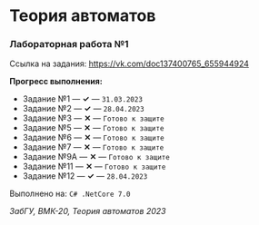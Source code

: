 # Теория автоматов 
### Лабораторная работа №1

Ссылка на задания: https://vk.com/doc137400765_655944924

**Прогресс выполнения:**
+ Задание №1 — **✓** — `31.03.2023`
+ Задание №2 — **✓** — `28.04.2023`
+ Задание №3 — **✕** — `Готово к защите`
+ Задание №5 — **✕** — `Готово к защите`
+ Задание №6 — **✕** — `Готово к защите`
+ Задание №7 — **✕** — `Готово к защите`
+ Задание №9А — **✕** — `Готово к защите`
+ Задание №11 — **✕** — `Готово к защите`
+ Задание №12 — **✓** — `28.04.2023`



Выполнено на: `C# .NetCore 7.0`

*ЗабГУ, ВМК-20, Теория автоматов 2023*
